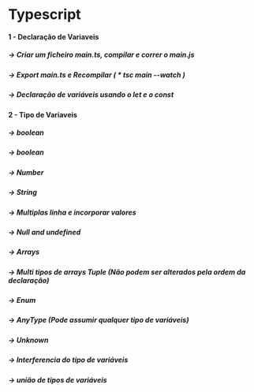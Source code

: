 # Typescript

#### 1 - Declaração de Variaveis
##### -> Criar um ficheiro main.ts, compilar e correr o main.js
##### -> Export main.ts e Recompilar ( * tsc main --watch )
##### -> Declaração de variáveis usando o let e o const

#### 2 - Tipo de Variaveis
##### -> boolean
##### -> boolean

##### -> Number
##### -> String
##### -> Multiplas linha e incorporar valores
##### -> Null and undefined
##### -> Arrays
##### -> Multi tipos de arrays Tuple (Não podem ser alterados pela ordem da declaração)
##### -> Enum
##### -> AnyType (Pode assumir qualquer tipo de variáveis)
##### -> Unknown
##### -> Interferencia do tipo de variáveis
##### -> união de tipos de variáveis
